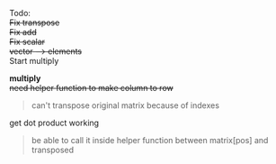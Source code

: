 Todo: <br>
~~Fix transpose~~ <br>
~~Fix add~~ </br>
~~Fix scalar~~ </br>
~~vector --> elements~~ </br>
Start multiply </br>


**multiply** </br>
~~need helper function to make column to row~~ </br>
>can't transpose original matrix because of indexes</br>

get dot product working </br>
> be able to call it inside helper function between matrix[pos] and transposed